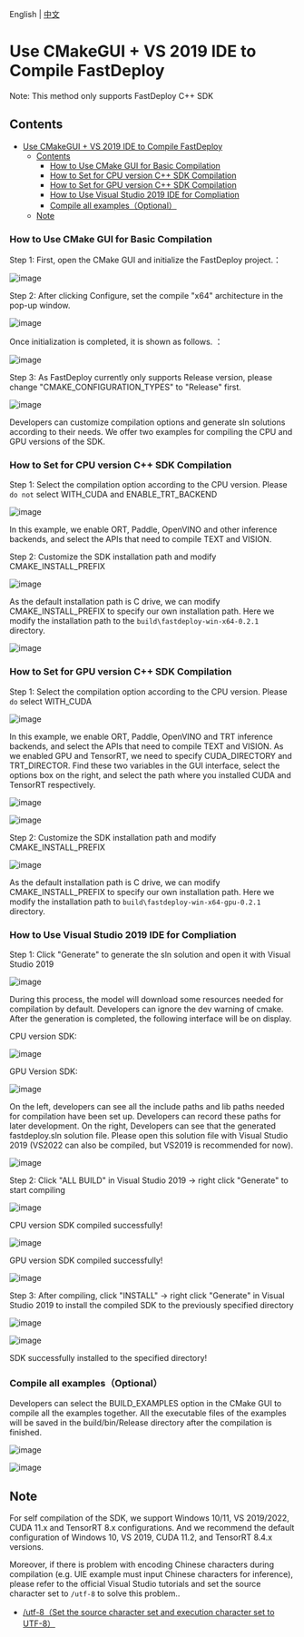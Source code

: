 English | [中文](../../cn/faq/build_on_win_with_gui.md)
# Use CMakeGUI + VS 2019 IDE to Compile FastDeploy

Note: This method only supports FastDeploy C++ SDK

## Contents

- [Use CMakeGUI + VS 2019 IDE to Compile FastDeploy](#use-cmakegui--vs-2019-ide-to-compile-fastdeploy)
  - [Contents](#contents)
    - [How to Use CMake GUI for Basic Compilation](#how-to-use-cmake-gui-for-basic-compilation)
    - [How to Set for CPU version C++ SDK Compilation](#how-to-set-for-cpu-version-c-sdk-compilation)
    - [How to Set for GPU version C++ SDK Compilation](#how-to-set-for-gpu-version-c-sdk-compilation)
    - [How to Use Visual Studio 2019 IDE for Compliation](#how-to-use-visual-studio-2019-ide-for-compliation)
    - [Compile all examples（Optional）](#compile-all-examplesoptional)
  - [Note](#note)

### How to Use CMake GUI for Basic Compilation
<div id="CMakeGuiAndVS2019Basic"></div>

Step 1: First, open the CMake GUI and initialize the FastDeploy project.：

![image](https://user-images.githubusercontent.com/31974251/192094881-c5beb0e5-82ae-4a62-a88c-73f3d80f7936.png)  

Step 2: After clicking Configure, set the compile "x64" architecture in the pop-up window.

![image](https://user-images.githubusercontent.com/31974251/192094951-958a0a22-2090-4ab6-84f5-3573164d0835.png)

Once initialization is completed, it is shown as follows.  ：  

![image](https://user-images.githubusercontent.com/31974251/192095053-874b9c73-fc0d-4325-b555-ac94ab9a9f38.png)

Step 3: As FastDeploy currently only supports Release version, please change "CMAKE_CONFIGURATION_TYPES" to "Release" first.

![image](https://user-images.githubusercontent.com/31974251/192095175-3aeede95-a633-4b3c-81f8-067f0a0a44a3.png)

Developers can customize compilation options and generate sln solutions according to their needs. We offer two examples for compiling the CPU and GPU versions of the SDK.

### How to Set for CPU version C++ SDK Compilation

<div id="CMakeGuiAndVS2019CPU"></div>  

Step 1: Select the compilation option according to the CPU version. Please `do not` select WITH_CUDA and ENABLE_TRT_BACKEND

![image](https://user-images.githubusercontent.com/31974251/192095848-b3cfdf19-e378-41e0-b44e-5edb49461eeb.png)

In this example, we enable ORT, Paddle, OpenVINO and other inference backends, and select the APIs that need to compile TEXT and VISION.


Step 2: Customize the SDK installation path and modify CMAKE_INSTALL_PREFIX

![image](https://user-images.githubusercontent.com/31974251/192095961-5f6e348a-c30b-4473-8331-8beefb7cd2e6.png)

As the default installation path is C drive, we can modify CMAKE_INSTALL_PREFIX to specify our own installation path. Here we modify the installation path to the `build\fastdeploy-win-x64-0.2.1` directory. 

![image](https://user-images.githubusercontent.com/31974251/192096055-8a276a9e-6017-4447-9ded-b95c5579d663.png)



### How to Set for GPU version C++ SDK Compilation
<div id="CMakeGuiAndVS2019GPU"></div>  

Step 1: Select the compilation option according to the CPU version. Please `do` select WITH_CUDA

![image](https://user-images.githubusercontent.com/31974251/192099254-9f82abb0-8a29-41ce-a0ce-da6aacf23582.png)

In this example, we enable ORT, Paddle, OpenVINO and TRT inference backends, and select the APIs that need to compile TEXT and VISION. As we enabled GPU and TensorRT, we need to specify CUDA_DIRECTORY and TRT_DIRECTOR. Find these two variables in the GUI interface, select the options box on the right, and select the path where you installed CUDA and TensorRT respectively.


![image](https://user-images.githubusercontent.com/31974251/192098907-9dd9a49c-4a3e-4641-8e68-f25da1cafbba.png)


![image](https://user-images.githubusercontent.com/31974251/192098984-7fefd824-7e3b-4185-abba-bae5d8765e2a.png)


Step 2: Customize the SDK installation path and modify CMAKE_INSTALL_PREFIX

![image](https://user-images.githubusercontent.com/31974251/192099125-81fc8217-e51f-4039-9421-ba7a09c0027c.png)


As the default installation path is C drive, we can modify CMAKE_INSTALL_PREFIX to specify our own installation path. Here we modify the installation path to `build\fastdeploy-win-x64-gpu-0.2.1` directory. 


### How to Use Visual Studio 2019 IDE for Compliation

<div id="CMakeGuiAndVS2019Build"></div>  

Step 1: Click "Generate" to generate the sln solution and open it with Visual Studio 2019

![image](https://user-images.githubusercontent.com/31974251/192096162-c05cbb11-f96e-4c82-afde-c7fc02cddf68.png)

During this process, the model will download some resources needed for compilation by default. Developers can ignore the dev warning of cmake. After the generation is completed, the following interface will be on display.

CPU version SDK: 

![image](https://user-images.githubusercontent.com/31974251/192096478-faa570bd-7569-43c3-ad79-cc6be5b605e3.png)

GPU Version SDK: 

![image](https://user-images.githubusercontent.com/31974251/192099583-300e4680-1089-45cf-afaa-d2afda8fd436.png)

On the left, developers can see all the include paths and lib paths needed for compilation have been set up. Developers can record these paths for later development. On the right, Developers can see that the generated fastdeploy.sln solution file. Please open this solution file with Visual Studio 2019 (VS2022 can also be compiled, but VS2019 is recommended for now).

![image](https://user-images.githubusercontent.com/31974251/192096765-2aeadd68-47fb-4cd6-b083-4a478cf5e584.jpg)


Step 2: Click "ALL BUILD" in Visual Studio 2019 -> right click "Generate" to start compiling

![image](https://user-images.githubusercontent.com/31974251/192096893-5d6bc428-b824-4ffe-8930-0ec6d4dcfd02.png)  

CPU version SDK compiled successfully!

![image](https://user-images.githubusercontent.com/31974251/192097020-979bd7a3-1cdd-4fb5-a931-864c5372933d.png)

GPU version SDK compiled successfully! 

![image](https://user-images.githubusercontent.com/31974251/192099902-4b661f9a-7691-4f7f-b573-92ca9397a890.png)


Step 3: After compiling, click "INSTALL" -> right click "Generate" in Visual Studio 2019 to install the compiled SDK to the previously specified directory


![image](https://user-images.githubusercontent.com/31974251/192097073-ce5236eb-1ed7-439f-8098-fef7a2d02779.png)

![image](https://user-images.githubusercontent.com/31974251/192097122-d675ae39-35fb-4dbb-9c75-eefb0597ec2e.png)  

SDK successfully installed to the specified directory!  

### Compile all examples（Optional）

Developers can select the BUILD_EXAMPLES option in the CMake GUI to compile all the examples together. All the executable files of the examples will be saved in the build/bin/Release directory after the compilation is finished.

![image](https://user-images.githubusercontent.com/31974251/192110769-a4f0940d-dea3-4524-831b-1c2a6ab8e871.png)

![image](https://user-images.githubusercontent.com/31974251/192110930-e7e49bc6-c271-4076-be74-3d103f27bc78.png)


## Note

For self compilation of the SDK, we support Windows 10/11, VS 2019/2022, CUDA 11.x and TensorRT 8.x configurations. And we recommend the default configuration of Windows 10, VS 2019, CUDA 11.2, and TensorRT 8.4.x versions.

Moreover, if there is problem with encoding Chinese characters during compilation (e.g. UIE example must input Chinese characters for inference), please refer to the official Visual Studio tutorials and set the source character set to `/utf-8` to solve this problem..

- [/utf-8（Set the source character set and execution character set to UTF-8）](https://learn.microsoft.com/zh-cn/cpp/build/reference/utf-8-set-source-and-executable-character-sets-to-utf-8?view=msvc-170)
